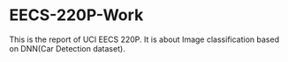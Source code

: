 # EECS-220P-Work
This is the report of UCI EECS 220P. It is about Image classification based on DNN(Car Detection dataset).
